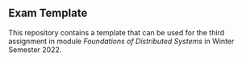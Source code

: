 ## Exam Template

This repository contains a template that can be used for the third assignment in module _Foundations of Distributed
Systems_ in Winter Semester 2022.
